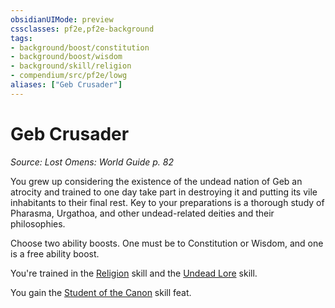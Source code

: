 ```yaml
---
obsidianUIMode: preview
cssclasses: pf2e,pf2e-background
tags:
- background/boost/constitution
- background/boost/wisdom
- background/skill/religion
- compendium/src/pf2e/lowg
aliases: ["Geb Crusader"]
---
```

# Geb Crusader
*Source: Lost Omens: World Guide p. 82*  

You grew up considering the existence of the undead nation of Geb an atrocity and trained to one day take part in destroying it and putting its vile inhabitants to their final rest. Key to your preparations is a thorough study of Pharasma, Urgathoa, and other undead-related deities and their philosophies.

Choose two ability boosts. One must be to Constitution or Wisdom, and one is a free ability boost.

You're trained in the [Religion](compendium/skills.md#Religion) skill and the [Undead Lore](compendium/skills.md#Lore) skill.

You gain the [Student of the Canon](compendium/feats/student-of-the-canon.md) skill feat.